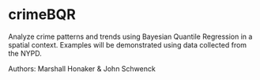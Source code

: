 # crimeBQR
Analyze crime patterns and trends using Bayesian Quantile Regression in a spatial context. Examples will be demonstrated using data collected from the NYPD.

Authors: Marshall Honaker & John Schwenck